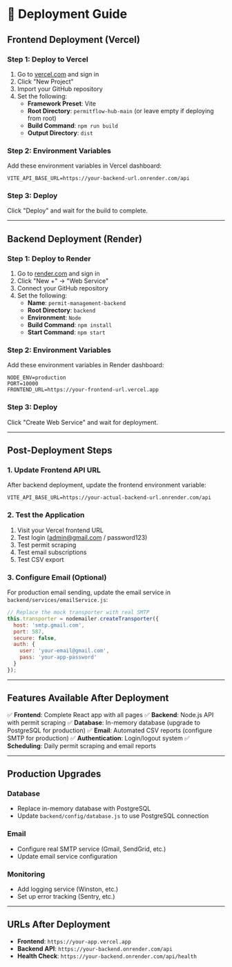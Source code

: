 # 🚀 Deployment Guide

## Frontend Deployment (Vercel)

### Step 1: Deploy to Vercel
1. Go to [vercel.com](https://vercel.com) and sign in
2. Click "New Project"
3. Import your GitHub repository
4. Set the following:
   - **Framework Preset**: Vite
   - **Root Directory**: `permitflow-hub-main` (or leave empty if deploying from root)
   - **Build Command**: `npm run build`
   - **Output Directory**: `dist`

### Step 2: Environment Variables
Add these environment variables in Vercel dashboard:
```
VITE_API_BASE_URL=https://your-backend-url.onrender.com/api
```

### Step 3: Deploy
Click "Deploy" and wait for the build to complete.

---

## Backend Deployment (Render)

### Step 1: Deploy to Render
1. Go to [render.com](https://render.com) and sign in
2. Click "New +" → "Web Service"
3. Connect your GitHub repository
4. Set the following:
   - **Name**: `permit-management-backend`
   - **Root Directory**: `backend`
   - **Environment**: `Node`
   - **Build Command**: `npm install`
   - **Start Command**: `npm start`

### Step 2: Environment Variables
Add these environment variables in Render dashboard:
```
NODE_ENV=production
PORT=10000
FRONTEND_URL=https://your-frontend-url.vercel.app
```

### Step 3: Deploy
Click "Create Web Service" and wait for deployment.

---

## Post-Deployment Steps

### 1. Update Frontend API URL
After backend deployment, update the frontend environment variable:
```
VITE_API_BASE_URL=https://your-actual-backend-url.onrender.com/api
```

### 2. Test the Application
1. Visit your Vercel frontend URL
2. Test login (admin@gmail.com / password123)
3. Test permit scraping
4. Test email subscriptions
5. Test CSV export

### 3. Configure Email (Optional)
For production email sending, update the email service in `backend/services/emailService.js`:
```javascript
// Replace the mock transporter with real SMTP
this.transporter = nodemailer.createTransporter({
  host: 'smtp.gmail.com',
  port: 587,
  secure: false,
  auth: {
    user: 'your-email@gmail.com',
    pass: 'your-app-password'
  }
});
```

---

## Features Available After Deployment

✅ **Frontend**: Complete React app with all pages
✅ **Backend**: Node.js API with permit scraping
✅ **Database**: In-memory database (upgrade to PostgreSQL for production)
✅ **Email**: Automated CSV reports (configure SMTP for production)
✅ **Authentication**: Login/logout system
✅ **Scheduling**: Daily permit scraping and email reports

---

## Production Upgrades

### Database
- Replace in-memory database with PostgreSQL
- Update `backend/config/database.js` to use PostgreSQL connection

### Email
- Configure real SMTP service (Gmail, SendGrid, etc.)
- Update email service configuration

### Monitoring
- Add logging service (Winston, etc.)
- Set up error tracking (Sentry, etc.)

---

## URLs After Deployment

- **Frontend**: `https://your-app.vercel.app`
- **Backend API**: `https://your-backend.onrender.com/api`
- **Health Check**: `https://your-backend.onrender.com/api/health`
